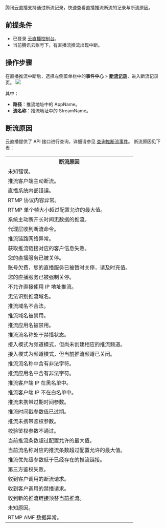腾讯云直播支持通过断流记录，快速查看直播推流断流的记录与断流原因。

## 前提条件
- 已登录 [云直播控制台](https://console.cloud.tencent.com/live)。
- 当前腾讯云账号下，有直播流推流出现中断。

## 操作步骤

在直播推流中断后，选择左侧菜单栏中的**事件中心** > **[断流记录](https://console.cloud.tencent.com/live/tools/streamevent)**，进入断流记录页。
![](https://qcloudimg.tencent-cloud.cn/raw/90bf01541fe32f264382b2693848f658.png)

其中：
- **路径**：推流地址中的 AppName。
- **流名称**：推流地址中的 StreamName。

[](id:erro_code)
## 断流原因
云直播提供了 API 接口进行查询，详细请参见 [查询推断流事件](https://cloud.tencent.com/document/product/267/33186)。
断流原因见下表： 

<table border='0' >
 <tr >
<th >断流原因</td>
 </tr>
 <tr >
<td >未知错误。</td>
 </tr>
 <tr >
<td >推流客户端主动断流。</td>
 </tr>
 <tr>
<td >直播系统内部错误。</td>
 </tr>
 <tr >
<td >RTMP 协议内容异常。</td>
 </tr>
 <tr >
<td >RTMP 单个帧大小超过配置允许的最大值。</td>
 </tr>
 <tr >
<td >系统主动断开长时间无数据的推流。</td>
 </tr>
 <tr >
<td  >代理层收到断流命令。</td>
 </tr>
 <tr >
<td  >推流链路网络异常。</td>
 </tr>
 <tr  >
<td  >获取推流链接对应的客户信息失败。</td>
 </tr>
 <tr >
<td  >您的直播服务已被关停。</td>
 </tr>
 <tr  >
<td  >账号欠费，您的直播服务已被暂时关停，请及时充值。</td>
 </tr>
 <tr>
<td  >您的直播服务已被强制关停。</td>
 </tr>
 <tr>
<td  >不允许直接使用 IP 地址推流。</td>
 </tr>
 <tr >
<td  >无法识别推流域名。</td>
 </tr>
 <tr >
<td  >推流域名不合法。</td>
 </tr>
 <tr >
<td  >推流域名被禁用。</td>
 </tr>
 <tr >
<td  >推流应用名被禁用。</td>
 </tr>
 <tr>
<td  >推流流名称处于禁播状态。</td>
 </tr>
 <tr >
<td  >接入模式为频道模式，但尚未创建相应的推流频道。</td>
 </tr>
 <tr >
<td  >接入模式为频道模式，但当前推流频道已关闭。</td>
 </tr>
 <tr >
<td  >推流流名称中含有非法字符。</td>
 </tr>
 <tr >
<td  >推流应用名中含有非法字符。</td>
 </tr>
 <tr  >
<td  >推流客户端 IP 在黑名单中。</td>
 </tr>
 <tr >
<td  >推流客户端 IP 不在白名单中。</td>
 </tr>
 <tr  >
<td  >推流未携带过期时间参数。</td>
 </tr>
 <tr >
<td  >推流时间戳参数值已过期。</td>
 </tr>
 <tr  >
<td  >推流未携带鉴权参数。</td>
 </tr>
 <tr  >
<td  >校验鉴权参数不通过。</td>
 </tr>
 <tr  >
<td  >当前推流条数超过配置允许的最大值。</td>
 </tr>
 <tr >
<td  >当前流名称对应的推流条数超过配置允许的最大值。</td>
 </tr>
 <tr >
<td  >推流优先级参数低于已经存在的推流链接。</td>
 </tr>
 <tr >
<td  >第三方鉴权失败。</td>
 </tr>
 <tr >
<td  >收到客户调用的断流请求。</td>
 </tr>
 <tr >
<td  >收到客户调用的禁播请求。</td>
 </tr>
 <tr >
<td  >收到新的推流链接顶替当前推流。</td>
 </tr>
 <tr  >
<td  >未知原因。</td>
 </tr>
 <tr >
<td  >RTMP AMF 数据异常。</td>
 </tr>
</table>


